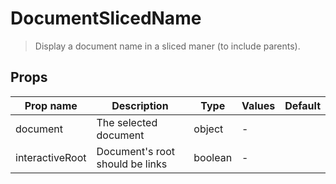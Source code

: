# DocumentSlicedName

> Display a document name in a sliced maner (to include parents).

## Props

| Prop name       | Description                     | Type    | Values | Default |
| --------------- | ------------------------------- | ------- | ------ | ------- |
| document        | The selected document           | object  | -      |         |
| interactiveRoot | Document's root should be links | boolean | -      |         |
